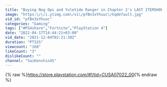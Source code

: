 ```yaml
---
title: "Buying Nog Ops and Yuletide Ranger in Chapter 2's LAST ITEMSHOP"
image: "https:\/\/i.ytimg.com\/vi\/pfBn3xYhuuc\/hqdefault.jpg"
vid_id: "pfBn3xYhuuc"
categories: "Gaming"
tags: ["#PS4share","Fortnite","PlayStation 4"]
date: "2022-04-17T14:44:21+03:00"
vid_date: "2021-12-04T02:21:30Z"
duration: "PT32S"
viewcount: "160"
likeCount: "3"
dislikeCount: ""
channel: "SaiKenshin45"
---
```

{% raw %}<a rel="nofollow" target="blank" href="https://store.playstation.com/#!/tid=CUSA07022_00">https://store.playstation.com/#!/tid=CUSA07022_00</a>{% endraw %}
